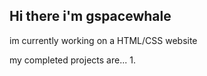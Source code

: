 ## Hi there i'm gspacewhale
im currently working on a HTML/CSS website

my completed projects are...
1.
